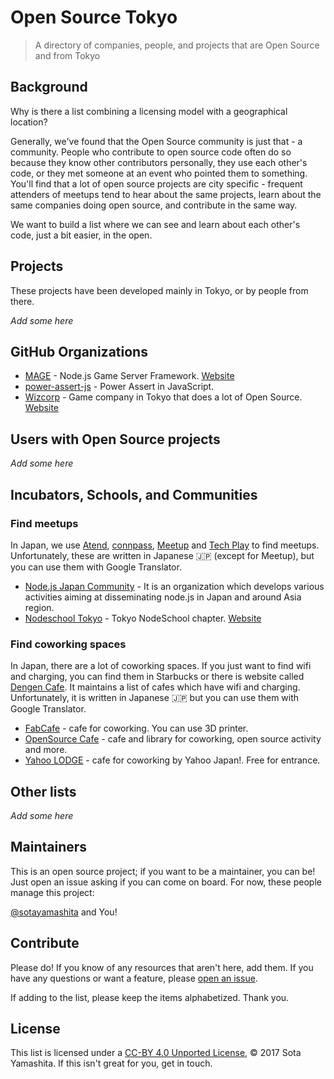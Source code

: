 # Open Source Tokyo

> A directory of companies, people, and projects that are Open Source and from Tokyo

## Background

Why is there a list combining a licensing model with a geographical location?

Generally, we've found that the Open Source community is just that - a community. People who contribute to open source code often do so because they know other contributors personally, they use each other's code, or they met someone at an event who pointed them to something. You'll find that a lot of open source projects are city specific - frequent attenders of meetups tend to hear about the same projects, learn about the same companies doing open source, and contribute in the same way.

We want to build a list where we can see and learn about each other's code, just a bit easier, in the open.

## Projects

These projects have been developed mainly in Tokyo, or by people from there.

_Add some here_

## GitHub Organizations

- [MAGE](https://github.com/mage/) - Node.js Game Server Framework. [Website](https://www.wizcorp.jp/mage/)
- [power-assert-js](https://github.com/power-assert-js/) - Power Assert in JavaScript.
- [Wizcorp](https://github.com/wizcorp/) - Game company in Tokyo that does a lot of Open Source. [Website](https://wizcorp.jp/)

## Users with Open Source projects

_Add some here_

## Incubators, Schools, and Communities

### Find meetups

In Japan, we use [Atend](https://atnd.org/), [connpass](https://connpass.com/dashboard/), [Meetup](https://www.meetup.com/) and [Tech Play](https://techplay.jp/) to find meetups. Unfortunately, these are written in Japanese :jp: (except for Meetup), but you can use them with Google Translator.

- [Node.js Japan Community](https://nodejs.jp/) - It is an organization which develops various activities aiming at disseminating node.js in Japan and around Asia region.
- [Nodeschool Tokyo](https://github.com/nodeschool/tokyo) - Tokyo NodeSchool chapter. [Website](https://nodeschool.io/tokyo/)

### Find coworking spaces

In Japan, there are a lot of coworking spaces. If you just want to find wifi and charging, you can find them in Starbucks or there is website called [Dengen Cafe](http://dengen-cafe.com/). It maintains a list of cafes which have wifi and charging. Unfortunately, it is written in Japanese :jp: but you can use them with Google Translator.

- [FabCafe](https://fabcafe.com/tokyo/) - cafe for coworking. You can use 3D printer.
- [OpenSource Cafe](http://www.osscafe.net/en/) - cafe and library for coworking, open source activity and more.
- [Yahoo LODGE](https://lodge.yahoo.co.jp/) - cafe for coworking by Yahoo Japan!. Free for entrance.

## Other lists

_Add some here_

## Maintainers

This is an open source project; if you want to be a maintainer, you can be! Just open an issue asking if you can come on board. For now, these people manage this project:

[@sotayamashita](https://github.com/sotayamashita) and You!

## Contribute

Please do! If you know of any resources that aren't here, add them. If you have any questions or want a feature, please [open an issue](https://github.com/opensourcecities/tokyo/issues/new).

If adding to the list, please keep the items alphabetized. Thank you.

## License

This list is licensed under a [CC-BY 4.0 Unported License](https://creativecommons.org/licenses/by/4.0/), © 2017 Sota Yamashita. If this isn't great for you, get in touch.
